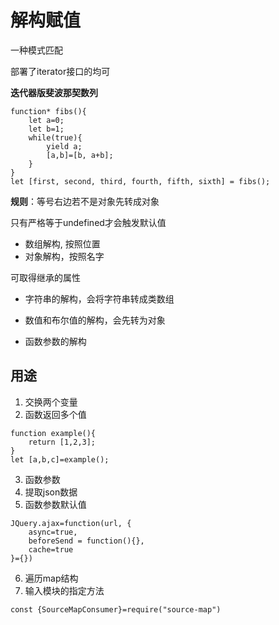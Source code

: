 # 解构赋值

一种模式匹配

部署了iterator接口的均可



**迭代器版斐波那契数列**

```
function* fibs(){
	let a=0;
	let b=1;
	while(true){
		yield a;
		[a,b]=[b, a+b];
	}
}
let [first, second, third, fourth, fifth, sixth] = fibs();
```

**规则**：等号右边若不是对象先转成对象

只有严格等于undefined才会触发默认值

- 数组解构, 按照位置
- 对象解构，按照名字

可取得继承的属性

- 字符串的解构，会将字符串转成类数组
- 数值和布尔值的解构，会先转为对象

- 函数参数的解构



## 用途

1. 交换两个变量
2. 函数返回多个值

```
function example(){
	return [1,2,3];
}
let [a,b,c]=example();
```

3. 函数参数
4. 提取json数据
5. 函数参数默认值

```
JQuery.ajax=function(url, {
	async=true,
	beforeSend = function(){},
	cache=true
}={})
```

6. 遍历map结构
7. 输入模块的指定方法

```
const {SourceMapConsumer}=require("source-map")
```

